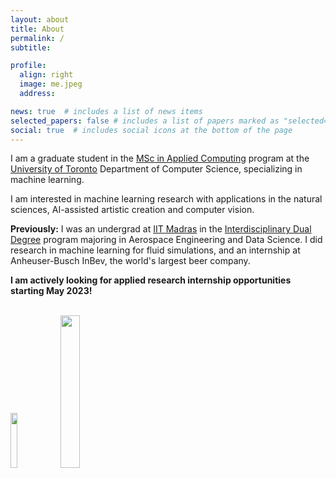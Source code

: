 ```yaml
---
layout: about
title: About
permalink: /
subtitle:

profile:
  align: right
  image: me.jpeg
  address:

news: true  # includes a list of news items
selected_papers: false # includes a list of papers marked as "selected={true}"
social: true  # includes social icons at the bottom of the page
---
```


I am a graduate student in the [MSc in Applied Computing](https://mscac.utoronto.ca/) program at the [University of Toronto](https://web.cs.toronto.edu/) Department of Computer Science, specializing in machine learning. 

I am interested in machine learning research with applications in the natural sciences, AI-assisted artistic creation and computer
vision.

**Previously:** I was an undergrad at [IIT Madras](https://www.iitm.ac.in/) in the [Interdisciplinary Dual Degree](https://rbcdsai.iitm.ac.in/academics/dual-degree-program/) program majoring in Aerospace Engineering and Data Science. I did research in machine learning for fluid simulations, and an internship at Anheuser-Busch InBev, the world's largest beer company.

**I am actively looking for applied research internship opportunities starting May 2023!**

<br>
<div class="social">
  <div class="contact-icons">
    <a href="https://www.iitm.ac.in/"><img src="{{site.baseurl}}/assets/img/IITM.png" width="15%" class="margined-icon"></a>
    <a href="https://web.cs.toronto.edu/"><img src="{{site.baseurl}}/assets/img/UofT.png" width="25%" class="margined-icon"></a>
  </div>
</div>
<br>